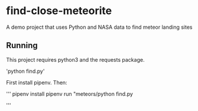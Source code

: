 # find-close-meteorite
A demo project that uses Python and NASA data to find meteor landing sites

## Running

This project requires python3 and the requests package.

 'python find.py'

 First install pipenv. Then:

 '''
 pipenv install
 pipenv run "meteors/python find.py

'''
